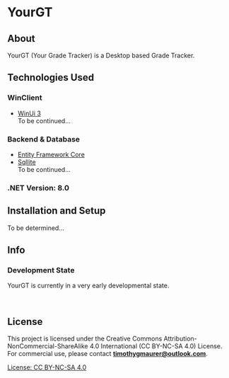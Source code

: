 # YourGT
###

## About
YourGT (Your Grade Tracker) is a Desktop based Grade Tracker.

## Technologies Used
### WinClient
- [WinUi 3](https://learn.microsoft.com/de-de/windows/apps/winui/winui3/) <br>
To be continued...
<!--(FluentUi) <br> -->

### Backend & Database
- [Entity Framework Core](https://learn.microsoft.com/de-de/ef/core/)
- [Sqllite](https://sqlite.org/) <br>
To be continued...

### .NET Version: 8.0

## Installation and Setup
To be determined...

## Info
### Development State
YourGT is currently in a very early developmental state. <br>


<br>


## License
This project is licensed under the Creative Commons Attribution-NonCommercial-ShareAlike 4.0 International (CC BY-NC-SA 4.0) License. For commercial use, please contact **[timothygmaurer@outlook.com](mailto:timothygmaurer@outlook.com)**.

[License: CC BY-NC-SA 4.0](https://creativecommons.org/licenses/by-nc-sa/4.0/)
